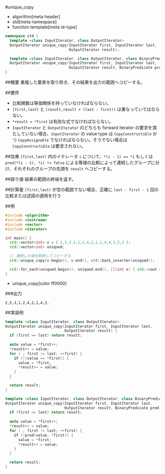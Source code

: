 #unique_copy
* algorithm[meta header]
* std[meta namespace]
* function template[meta id-type]

```cpp
namespace std {
  template <class InputIterator, class OutputIterator>
  OutputIterator unique_copy(InputIterator first, InputIterator last,
                             OutputIterator result);

  template <class InputIterator, class OutputIterator, class BinaryPredicate>
  OutputIterator unique_copy(InputIterator first, InputIterator last,
                             OutputIterator result, BinaryPredicate pred);
}
```

##概要
重複した要素を取り除き、その結果を出力の範囲へコピーする。


##要件
- 比較関数は等価関係を持っていなければならない。
- `[first,last)` と `[result,result + (last - first))` は重なっていてはならない。
- `*result = *first` は有効な式でなければならない。
- `InputIterator` と `OutputIterator` のどちらも forward iterator の要求を満たしていない場合、`InputIterator` の value type は `CopyConstructible` かつ `CopyAssignable` でなければならない。そうでない場合は `CopyConstructible` は要求されない。


##効果
`[first,last)` 内のイテレータ `i` について、`*(i - 1) == *i` もしくは `pred(*(i - 1), *i) != false` による等値の比較によって連続したグループに分け、それぞれのグループの先頭を `result` へコピーする。


##戻り値
結果の範囲の終端を返す。


##計算量
`[first,last)` が空の範囲でない場合、正確に `last - first - 1` 回の比較または述語の適用を行う


##例
```cpp
#include <algorithm>
#include <iostream>
#include <vector>
#include <iterator>

int main() {
  std::vector<int> v = { 2,5,3,3,1,2,4,2,1,1,4,4,3,3,3 };
  std::vector<int> uniqued;

  // 連続した値を削除してコピーする
  std::unique_copy(v.begin(), v.end(), std::back_inserter(uniqued));

  std::for_each(uniqued.begin(), uniqued.end(), [](int x) { std::cout << x << ","; });
}
```
* unique_copy[color ff0000]


###出力
```
2,5,3,1,2,4,2,1,4,3,
```


##実装例
```cpp
template <class InputIterator, class OutputIterator>
OutputIterator unique_copy(InputIterator first, InputIterator last,
                           OutputIterator result) {
  if (first == last) return result;
 
  auto value = *first++;
  *result++ = value;
  for ( ; first != last; ++first) {
    if (!(value == *first)) {
      value = *first;
      *result++ = value;
    }
  }

  return result;
}

template <class InputIterator, class OutputIterator, class BinaryPredicate>
OutputIterator unique_copy(InputIterator first, InputIterator last,
                           OutputIterator result, BinaryPredicate pred) {
  if (first == last) return result;
 
  auto value = *first++;
  *result++ = value;
  for ( ; first != last; ++first) {
    if (!pred(value, *first)) {
      value = *first;
      *result++ = value;
    }
  }

  return result;
}
```

